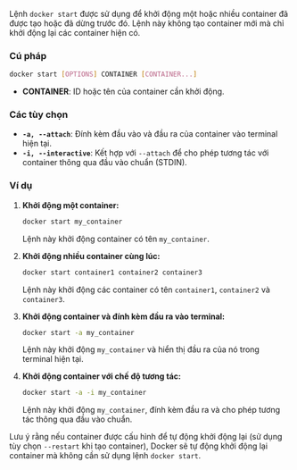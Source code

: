 Lệnh `docker start` được sử dụng để khởi động một hoặc nhiều container đã được tạo hoặc đã dừng trước đó. Lệnh này không tạo container mới mà chỉ khởi động lại các container hiện có. 

### Cú pháp

```sh
docker start [OPTIONS] CONTAINER [CONTAINER...]
```

- **CONTAINER**: ID hoặc tên của container cần khởi động.

### Các tùy chọn

- **`-a, --attach`**: Đính kèm đầu vào và đầu ra của container vào terminal hiện tại.
- **`-i, --interactive`**: Kết hợp với `--attach` để cho phép tương tác với container thông qua đầu vào chuẩn (STDIN).

### Ví dụ

1. **Khởi động một container:**

   ```sh
   docker start my_container
   ```

   Lệnh này khởi động container có tên `my_container`.

2. **Khởi động nhiều container cùng lúc:**

   ```sh
   docker start container1 container2 container3
   ```

   Lệnh này khởi động các container có tên `container1`, `container2` và `container3`.

3. **Khởi động container và đính kèm đầu ra vào terminal:**

   ```sh
   docker start -a my_container
   ```

   Lệnh này khởi động `my_container` và hiển thị đầu ra của nó trong terminal hiện tại.

4. **Khởi động container với chế độ tương tác:**

   ```sh
   docker start -a -i my_container
   ```

   Lệnh này khởi động `my_container`, đính kèm đầu ra và cho phép tương tác thông qua đầu vào chuẩn.

Lưu ý rằng nếu container được cấu hình để tự động khởi động lại (sử dụng tùy chọn `--restart` khi tạo container), Docker sẽ tự động khởi động lại container mà không cần sử dụng lệnh `docker start`. 